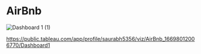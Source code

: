 # AirBnb
![Dashboard 1 (1)](https://github.com/imdSaurabh22/AirBnb/assets/149091345/ea3647a3-94ee-45f5-a874-e2fb37ec8150)

https://public.tableau.com/app/profile/saurabh5356/viz/AirBnb_16698012006770/Dashboard1

